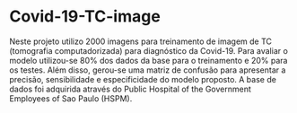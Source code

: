 # Covid-19-TC-image
 Neste projeto utilizo 2000 imagens para treinamento de imagem de TC (tomografia computadorizada) para diagnóstico da Covid-19.
 Para avaliar o modelo utilizou-se 80% dos dados da base para o treinamento e 20% para os testes. 
 Além disso, gerou-se uma matriz de confusão para apresentar a precisão, sensibilidade e especificidade do modelo proposto.
 A base de dados foi adquirida através do Public Hospital of the Government Employees of Sao Paulo (HSPM).
